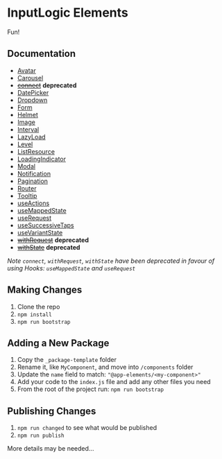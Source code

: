# InputLogic Elements

Fun!

## Documentation

- [Avatar](components/avatar)
- [Carousel](components/carousel)
- [~~connect~~](components/connect) **deprecated**
- [DatePicker](components/date-picker)
- [Dropdown](components/dropdown)
- [Form](components/form)
- [Helmet](components/helmet)
- [Image](components/image)
- [Interval](components/interval)
- [LazyLoad](components/lazy-load)
- [Level](components/level)
- [ListResource](components/list-resource)
- [LoadingIndicator](components/loading-indicator)
- [Modal](components/modal)
- [Notification](components/notification)
- [Pagination](components/pagination)
- [Router](components/router)
- [Tooltip](components/tooltip)
- [useActions](components/use-actions)
- [useMappedState](components/use-mapped-state)
- [useRequest](components/use-request)
- [useSuccessiveTaps](components/use-successive-taps)
- [useVariantState](components/use-variant-state)
- [~~withRequest~~](components/with-request) **deprecated**
- [~~withState~~](components/with-state) **deprecated**

*Note `connect`, `withRequest`, `withState` have been deprecated in favour of using Hooks: `useMappedState` and `useRequest`*

## Making Changes

1. Clone the repo
2. `npm install`
3. `npm run bootstrap`

## Adding a New Package

1. Copy the `_package-template` folder
2. Rename it, like `MyComponent`, and move into `/components` folder
3. Update the `name` field to match: `"@app-elements/<my-component>"`
4. Add your code to the `index.js` file and add any other files you need
5. From the root of the project run: `npm run bootstrap`


## Publishing Changes

1. `npm run changed` to see what would be published
2. `npm run publish`

More details may be needed...

